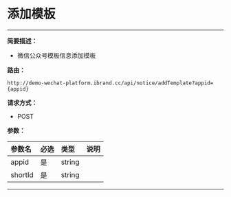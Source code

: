 
# 添加模板
 ****

**简要描述：**


- 微信公众号模板信息添加模板


**路由：**

```
http://demo-wechat-platform.ibrand.cc/api/notice/addTemplate?appid={appid}

```
**请求方式：**
- POST

**参数：**

|参数名|必选|类型|说明|
|:----    |:---|:----- |-----   |
|appid |是  |string |  |
|shortId |是  |string |  |

 ****



